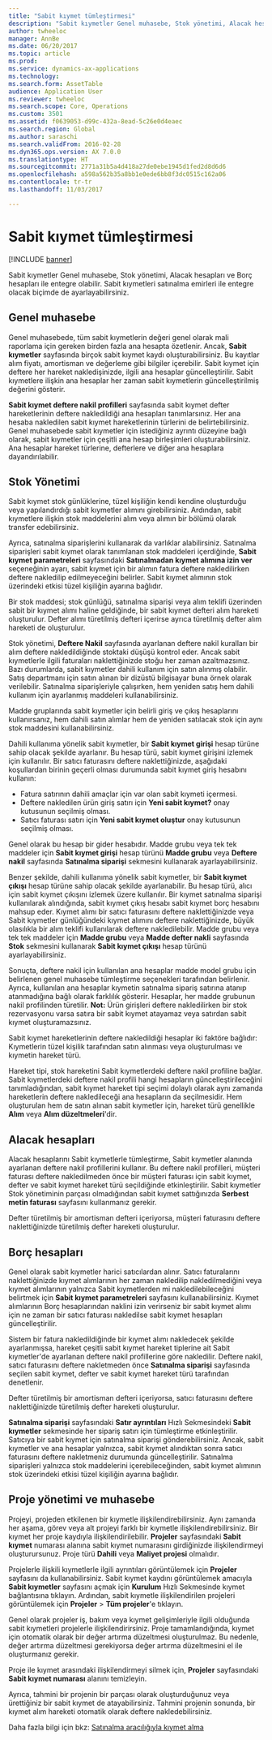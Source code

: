 ```yaml
---
title: "Sabit kıymet tümleştirmesi"
description: "Sabit kıymetler Genel muhasebe, Stok yönetimi, Alacak hesapları ve Borç hesapları ile entegre olabilir. Sabit kıymetleri satınalma emirleri ile entegre olacak biçimde de ayarlayabilirsiniz."
author: twheeloc
manager: AnnBe
ms.date: 06/20/2017
ms.topic: article
ms.prod: 
ms.service: dynamics-ax-applications
ms.technology: 
ms.search.form: AssetTable
audience: Application User
ms.reviewer: twheeloc
ms.search.scope: Core, Operations
ms.custom: 3501
ms.assetid: f0639053-d99c-432a-8ead-5c26e0d4eaec
ms.search.region: Global
ms.author: saraschi
ms.search.validFrom: 2016-02-28
ms.dyn365.ops.version: AX 7.0.0
ms.translationtype: HT
ms.sourcegitcommit: 2771a31b5a4d418a27de0ebe1945d1fed2d8d6d6
ms.openlocfilehash: a598a562b35a8bb1e0ede6bb8f3dc0515c162a06
ms.contentlocale: tr-tr
ms.lasthandoff: 11/03/2017

---
```


# <a name="fixed-assets-integration"></a>Sabit kıymet tümleştirmesi

[!INCLUDE [banner](../includes/banner.md)]

Sabit kıymetler Genel muhasebe, Stok yönetimi, Alacak hesapları ve Borç hesapları ile entegre olabilir. Sabit kıymetleri satınalma emirleri ile entegre olacak biçimde de ayarlayabilirsiniz.

<a name="general-ledger"></a>Genel muhasebe
--------------

Genel muhasebede, tüm sabit kıymetlerin değeri genel olarak mali raporlama için gereken birden fazla ana hesapta özetlenir. Ancak, **Sabit kıymetler** sayfasında birçok sabit kıymet kaydı oluşturabilirsiniz. Bu kayıtlar alım fiyatı, amortisman ve değerleme gibi bilgiler içerebilir. Sabit kıymet için deftere her hareket nakledişinizde, ilgili ana hesaplar güncelleştirilir. Sabit kıymetlere ilişkin ana hesaplar her zaman sabit kıymetlerin güncelleştirilmiş değerini gösterir.

**Sabit kıymet deftere nakil profilleri** sayfasında sabit kıymet defter hareketlerinin deftere nakledildiği ana hesapları tanımlarsınız. Her ana hesaba nakledilen sabit kıymet hareketlerinin türlerini de belirtebilirsiniz. Genel muhasebede sabit kıymetler için istediğiniz ayrıntı düzeyine bağlı olarak, sabit kıymetler için çeşitli ana hesap birleşimleri oluşturabilirsiniz. Ana hesaplar hareket türlerine, defterlere ve diğer ana hesaplara dayandırılabilir.

## <a name="inventory-management"></a>Stok Yönetimi
Sabit kıymet stok günlüklerine, tüzel kişiliğin kendi kendine oluşturduğu veya yapılandırdığı sabit kıymetler alımını girebilirsiniz. Ardından, sabit kıymetlere ilişkin stok maddelerini alım veya alımın bir bölümü olarak transfer edebilirsiniz. 

Ayrıca, satınalma siparişlerini kullanarak da varlıklar alabilirsiniz. Satınalma siparişleri sabit kıymet olarak tanımlanan stok maddeleri içerdiğinde, **Sabit kıymet parametreleri** sayfasındaki **Satınalmadan kıymet alımına izin ver** seçeneğinin ayarı, sabit kıymet için bir alımın fatura deftere nakledilirken deftere nakledilip edilmeyeceğini belirler. Sabit kıymet alımının stok üzerindeki etkisi tüzel kişiliğin ayarına bağlıdır. 

Bir stok maddesi; stok günlüğü, satınalma siparişi veya alım teklifi üzerinden sabit bir kıymet alımı haline geldiğinde, bir sabit kıymet defteri alım hareketi oluşturulur. Defter alımı türetilmiş defteri içerirse ayrıca türetilmiş defter alım hareketi de oluşturulur. 

Stok yönetimi, **Deftere Nakil** sayfasında ayarlanan deftere nakil kuralları bir alım deftere nakledildiğinde stoktaki düşüşü kontrol eder. Ancak sabit kıymetlerle ilgili faturaları naklettiğinizde stoğu her zaman azaltmazsınız. Bazı durumlarda, sabit kıymetler dahili kullanım için satın alınmış olabilir. Satış departmanı için satın alınan bir dizüstü bilgisayar buna örnek olarak verilebilir. Satınalma siparişleriyle çalışırken, hem yeniden satış hem dahili kullanım için ayarlanmış maddeleri kullanabilirsiniz. 

Madde gruplarında sabit kıymetler için belirli giriş ve çıkış hesaplarını kullanırsanız, hem dahili satın alımlar hem de yeniden satılacak stok için aynı stok maddesini kullanabilirsiniz. 

Dahili kullanıma yönelik sabit kıymetler, bir **Sabit kıymet girişi** hesap türüne sahip olacak şekilde ayarlanır. Bu hesap türü, sabit kıymet girişini izlemek için kullanılır. Bir satıcı faturasını deftere naklettiğinizde, aşağıdaki koşullardan birinin geçerli olması durumunda sabit kıymet giriş hesabını kullanın:

-   Fatura satırının dahili amaçlar için var olan sabit kıymeti içermesi.
-   Deftere nakledilen ürün giriş satırı için **Yeni sabit kıymet?** onay kutusunun seçilmiş olması.
-   Satıcı faturası satırı için **Yeni sabit kıymet oluştur** onay kutusunun seçilmiş olması.

Genel olarak bu hesap bir gider hesabıdır. Madde grubu veya tek tek maddeler için **Sabit kıymet girişi** hesap türünü **Madde grubu** veya **Deftere nakil** sayfasında **Satınalma siparişi** sekmesini kullanarak ayarlayabilirsiniz.

Benzer şekilde, dahili kullanıma yönelik sabit kıymetler, bir **Sabit kıymet çıkışı** hesap türüne sahip olacak şekilde ayarlanabilir. Bu hesap türü, alıcı için sabit kıymet çıkışını izlemek üzere kullanılır. Bir kıymet satınalma siparişi kullanılarak alındığında, sabit kıymet çıkış hesabı sabit kıymet borç hesabını mahsup eder. Kıymet alımı bir satıcı faturasını deftere naklettiğinizde veya Sabit kıymetler günlüğündeki kıymet alımını deftere naklettiğinizde, büyük olasılıkla bir alım teklifi kullanılarak deftere nakledilebilir. Madde grubu veya tek tek maddeler için **Madde grubu** veya **Madde defter nakli** sayfasında **Stok** sekmesini kullanarak **Sabit kıymet çıkışı** hesap türünü ayarlayabilirsiniz. 

Sonuçta, deftere nakil için kullanılan ana hesaplar madde model grubu için belirlenen genel muhasebe tümleştirme seçenekleri tarafından belirlenir. Ayrıca, kullanılan ana hesaplar kıymetin satınalma sipariş satırına atanıp atanmadığına bağlı olarak farklılık gösterir. Hesaplar, her madde grubunun nakil profilinden türetilir. 
**Not:** Ürün girişleri deftere nakledilirken bir stok rezervasyonu varsa satıra bir sabit kıymet atayamaz veya satırdan sabit kıymet oluşturamazsınız. 

Sabit kıymet hareketlerinin deftere nakledildiği hesaplar iki faktöre bağlıdır: Kıymetlerin tüzel kişilik tarafından satın alınması veya oluşturulması ve kıymetin hareket türü. 

Hareket tipi, stok hareketini Sabit kıymetlerdeki deftere nakil profiline bağlar. Sabit kıymetlerdeki deftere nakil profili hangi hesapların güncelleştirileceğini tanımladığından, sabit kıymet hareket tipi seçimi dolaylı olarak aynı zamanda hareketlerin deftere nakledileceği ana hesapların da seçilmesidir. Hem oluşturulan hem de satın alınan sabit kıymetler için, hareket türü genellikle **Alım** veya **Alım düzeltmeleri**'dir.

## <a name="accounts-receivable"></a>Alacak hesapları
Alacak hesaplarını Sabit kıymetlerle tümleştirme, Sabit kıymetler alanında ayarlanan deftere nakil profillerini kullanır. Bu deftere nakil profilleri, müşteri faturası deftere nakledilmeden önce bir müşteri faturası için sabit kıymet, defter ve sabit kıymet hareket türü seçildiğinde etkinleştirilir. Sabit kıymetler Stok yönetiminin parçası olmadığından sabit kıymet sattığınızda **Serbest metin faturası** sayfasını kullanmanız gerekir. 

Defter türetilmiş bir amortisman defteri içeriyorsa, müşteri faturasını deftere naklettiğinizde türetilmiş defter hareketi oluşturulur.

## <a name="accounts-payable"></a>Borç hesapları
Genel olarak sabit kıymetler harici satıcılardan alınır. Satıcı faturalarını naklettiğinizde kıymet alımlarının her zaman nakledilip nakledilmediğini veya kıymet alımlarının yalnızca Sabit kıymetlerden mi nakledilebileceğini belirtmek için **Sabit kıymet parametreleri** sayfasını kullanabilirsiniz. Kıymet alımlarının Borç hesaplarından naklini izin verirseniz bir sabit kıymet alımı için ne zaman bir satıcı faturası nakledilse sabit kıymet hesapları güncelleştirilir. 

Sistem bir fatura nakledildiğinde bir kıymet alımı nakledecek şekilde ayarlanmışsa, hareket çeşitli sabit kıymet hareket tiplerine ait Sabit kıymetler'de ayarlanan deftere nakil profillerine göre nakledilir. Deftere nakil, satıcı faturasını deftere nakletmeden önce **Satınalma siparişi** sayfasında seçilen sabit kıymet, defter ve sabit kıymet hareket türü tarafından denetlenir. 

Defter türetilmiş bir amortisman defteri içeriyorsa, satıcı faturasını deftere naklettiğinizde türetilmiş defter hareketi oluşturulur.

**Satınalma siparişi** sayfasındaki **Satır ayrıntıları** Hızlı Sekmesindeki **Sabit kıymetler** sekmesinde her sipariş satırı için tümleştirme etkinleştirilir. Satıcıya bir sabit kıymet için satınalma siparişi gönderebilirsiniz. Ancak, sabit kıymetler ve ana hesaplar yalnızca, sabit kıymet alındıktan sonra satıcı faturasını deftere nakletmeniz durumunda güncelleştirilir. Satınalma siparişleri yalnızca stok maddelerini içerebileceğinden, sabit kıymet alımının stok üzerindeki etkisi tüzel kişiliğin ayarına bağlıdır.

## <a name="project-management-and-accounting"></a>Proje yönetimi ve muhasebe
Projeyi, projeden etkilenen bir kıymetle ilişkilendirebilirsiniz. Aynı zamanda her aşama, görev veya alt projeyi farklı bir kıymetle ilişkilendirebilirsiniz. Bir kıymet her proje kaydıyla ilişkilendirilebilir. **Projeler** sayfasındaki **Sabit kıymet** numarası alanına sabit kıymet numarasını girdiğinizde ilişkilendirmeyi oluşturursunuz. Proje türü **Dahili** veya **Maliyet projesi** olmalıdır. 

Projelerle ilişkili kıymetlerle ilgili ayrıntıları görüntülemek için **Projeler** sayfasını da kullanabilirsiniz. Sabit kıymet kaydını görüntülemek amacıyla **Sabit kıymetler** sayfasını açmak için **Kurulum** Hızlı Sekmesinde kıymet bağlantısına tıklayın. Ardından, sabit kıymetle ilişkilendirilen projeleri görüntülemek için **Projeler** &gt; **Tüm projeler**'e tıklayın. 

Genel olarak projeler iş, bakım veya kıymet gelişimleriyle ilgili olduğunda sabit kıymetleri projelerle ilişkilendirirsiniz. Proje tamamlandığında, kıymet için otomatik olarak bir değer artırma düzeltmesi oluşturulmaz. Bu nedenle, değer artırma düzeltmesi gerekiyorsa değer artırma düzeltmesini el ile oluşturmanız gerekir. 

Proje ile kıymet arasındaki ilişkilendirmeyi silmek için, **Projeler** sayfasındaki **Sabit kıymet numarası** alanını temizleyin. 

Ayrıca, tahmini bir projenin bir parçası olarak oluşturduğunuz veya ürettiğiniz bir sabit kıymet de atayabilirsiniz. Tahmini projenin sonunda, bir kıymet alım hareketi otomatik olarak deftere nakledebilirsiniz.

Daha fazla bilgi için bkz: [Satınalma aracılığıyla kıymet alma](acquire-assets-procurement.md)




